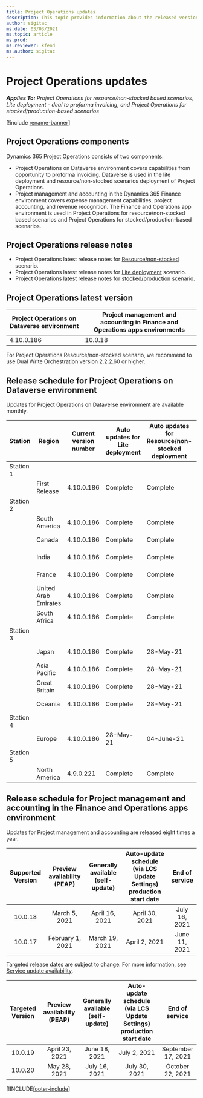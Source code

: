 ```yaml
---
title: Project Operations updates
description: This topic provides information about the released versions of Dynamics 365 Project Operations.
author: sigitac
ms.date: 03/03/2021
ms.topic: article
ms.prod:
ms.reviewer: kfend 
ms.author: sigitac
---
```


# Project Operations updates

_**Applies To:** Project Operations for resource/non-stocked based scenarios, Lite deployment - deal to proforma invoicing, and Project Operations for stocked/production-based scenarios_

[!include [rename-banner](~/includes/cc-data-platform-banner.md)]

## Project Operations components

Dynamics 365 Project Operations consists of two components:

- Project Operations on Dataverse environment covers capabilities from opportunity to proforma invoicing. Dataverse is used in the lite deployment and resource/non-stocked scenarios deployment of Project Operations.
- Project management and accounting in the Dynamics 365 Finance environment covers expense management capabilities, project accounting, and revenue recognition. The Finance and Operations app environment is used in Project Operations for resource/non-stocked based scenarios and Project Operations for stocked/production-based scenarios.

## Project Operations release notes
- Project Operations latest release notes for [Resource/non-stocked](whats-new-may-2021-resource-based.md) scenario.
- Project Operations latest release notes for [Lite deployment](../pro/whats-new/whats-new-may-2021-lite.md) scenario.
- Project Operations latest release notes for [stocked/production](../prod-pma/whats-new/whats-new-apr-2021-stocked.md) scenario.

## Project Operations latest version

| Project Operations on Dataverse environment | Project management and accounting in Finance and Operations apps environments | 
| --- | --- |
| 4.10.0.186 | 10.0.18 |

For Project Operations Resource/non-stocked scenario, we recommend to use Dual Write Orchestration version 2.2.2.60 or higher.

## Release schedule for Project Operations on Dataverse environment

Updates for Project Operations on Dataverse environment are available monthly. 

| Station   | Region        | Current version number | Auto updates for Lite deployment | Auto updates for Resource/non-stocked deployment | Next version number | Next version generally available |
|-----------|---------------|-----------------|--------------|---------------------|---------------------|---------------------|
| Station 1 |   &nbsp;      |    &nbsp;       | &nbsp;       |      &nbsp;         |      &nbsp;         |      &nbsp;         |
|   &nbsp;  | First Release |  4.10.0.186     | Complete     | Complete            | TBD                 | 28-May-21           |
| Station 2 |   &nbsp;      |    &nbsp;       | &nbsp;       |      &nbsp;         |      &nbsp;         |      &nbsp;         |
|   &nbsp;  | South America |  4.10.0.186     | Complete     | Complete            | TBD                 | 28-May-21           |
|    &nbsp; | Canada        |  4.10.0.186     | Complete     | Complete            | TBD                 | 28-May-21           |
|   &nbsp;  | India         |  4.10.0.186     | Complete     | Complete            | TBD                 | 28-May-21           |
|   &nbsp;  | France        |  4.10.0.186     | Complete     | Complete            | TBD                 | 28-May-21           |
|   &nbsp;  | United Arab Emirates |  4.10.0.186     | Complete     | Complete            | TBD                 | 28-May-21           |
|   &nbsp;  | South Africa         |  4.10.0.186     | Complete     | Complete            | TBD                 | 28-May-21           |
| Station 3 |      &nbsp;   |     &nbsp;      |     &nbsp;   |      &nbsp;         |      &nbsp;         |      &nbsp;         |
|   &nbsp;  | Japan         |  4.10.0.186     | Complete     | 28-May-21           | TBD                 | 04-June-21          |
|   &nbsp;  | Asia Pacific  |  4.10.0.186     | Complete     | 28-May-21           | TBD                 | 04-June-21          |
|   &nbsp;  | Great Britain |  4.10.0.186     | Complete     | 28-May-21           | TBD                 | 04-June-21          |
|   &nbsp;  | Oceania       |  4.10.0.186     | Complete     | 28-May-21           | TBD                 | 04-June-21          |
| Station 4 |     &nbsp;    |     &nbsp;      |     &nbsp;   |      &nbsp;         |      &nbsp;         |      &nbsp;         |
|   &nbsp;  | Europe        |  4.10.0.186     |  28-May-21   | 04-June-21          | TBD                 | 11-June-21          |
| Station 5 |     &nbsp;    |     &nbsp;      |     &nbsp;   |      &nbsp;         |      &nbsp;         |      &nbsp;         |
|   &nbsp;  | North America |  4.9.0.221      | Complete     | Complete            | 4.10.0.186          | 28-May-21           |

## Release schedule for Project management and accounting in the Finance and Operations apps environment

Updates for Project management and accounting are released eight times a year.

|          Supported Version          | Preview availability (PEAP) | Generally available (self-update) | Auto-update schedule (via LCS Update Settings) production start date |   End of service   |
|:-------------------------:|:---------------------------:|:---------------------------------:|:--------------------------------------------------------------------:|:------------------:|
|          10.0.18          |        March 5, 2021        |           April 16, 2021          |                            April 30, 2021                            |    July 16, 2021   |
|          10.0.17          |       February 1, 2021      |           March 19, 2021          |                             April 2, 2021                            |    June 11, 2021   |

Targeted release dates are subject to change. For more information, see [Service update availability](/dynamics365/fin-ops-core/fin-ops/get-started/public-preview-releases?toc=%2fdynamics365%2ffinance%2ftoc.json).

|          Targeted Version          | Preview availability (PEAP) | Generally available (self-update) | Auto-update schedule (via LCS Update Settings) production start date |   End of service   |
|:-------------------------:|:---------------------------:|:---------------------------------:|:--------------------------------------------------------------------:|:------------------:|
|          10.0.19          |        April 23, 2021       |            June 18, 2021           |                             July 2, 2021                             | September 17, 2021 |
|          10.0.20          |         May 28, 2021        |           July 16, 2021           |                             July 30, 2021                             |  October 22, 2021  |



[!INCLUDE[footer-include](../includes/footer-banner.md)]
